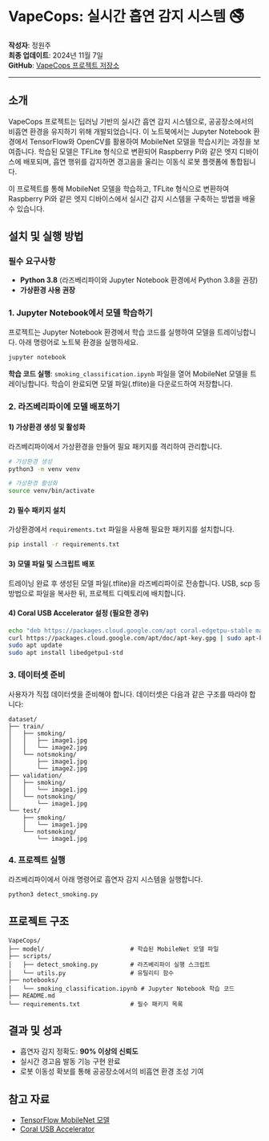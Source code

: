 # VapeCops: 실시간 흡연 감지 시스템 🚭

**작성자**: 정원주  
**최종 업데이트**: 2024년 11월 7일  
**GitHub**: [VapeCops 프로젝트 저장소](https://github.com/username/vapecops)

---

## 소개

VapeCops 프로젝트는 딥러닝 기반의 실시간 흡연 감지 시스템으로, 공공장소에서의 비흡연 환경을 유지하기 위해 개발되었습니다. 이 노트북에서는 Jupyter Notebook 환경에서 TensorFlow와 OpenCV를 활용하여 MobileNet 모델을 학습시키는 과정을 보여줍니다. 학습된 모델은 TFLite 형식으로 변환되어 Raspberry Pi와 같은 엣지 디바이스에 배포되며, 흡연 행위를 감지하면 경고음을 울리는 이동식 로봇 플랫폼에 통합됩니다.

이 프로젝트를 통해 MobileNet 모델을 학습하고, TFLite 형식으로 변환하여 Raspberry Pi와 같은 엣지 디바이스에서 실시간 감지 시스템을 구축하는 방법을 배울 수 있습니다.

## 설치 및 실행 방법

### 필수 요구사항
- **Python 3.8** (라즈베리파이와 Jupyter Notebook 환경에서 Python 3.8을 권장)
- **가상환경 사용 권장**

### 1. Jupyter Notebook에서 모델 학습하기
프로젝트는 Jupyter Notebook 환경에서 학습 코드를 실행하여 모델을 트레이닝합니다. 아래 명령어로 노트북 환경을 실행하세요.

```bash
jupyter notebook
```

**학습 코드 실행**: `smoking_classification.ipynb` 파일을 열어 MobileNet 모델을 트레이닝합니다. 학습이 완료되면 모델 파일(.tflite)을 다운로드하여 저장합니다.

### 2. 라즈베리파이에 모델 배포하기

#### 1) 가상환경 생성 및 활성화
라즈베리파이에서 가상환경을 만들어 필요 패키지를 격리하여 관리합니다.

```bash
# 가상환경 생성
python3 -m venv venv

# 가상환경 활성화
source venv/bin/activate
```

#### 2) 필수 패키지 설치
가상환경에서 `requirements.txt` 파일을 사용해 필요한 패키지를 설치합니다.

```bash
pip install -r requirements.txt
```

#### 3) 모델 파일 및 스크립트 배포
트레이닝 완료 후 생성된 모델 파일(.tflite)을 라즈베리파이로 전송합니다. USB, scp 등 방법으로 파일을 복사한 뒤, 프로젝트 디렉토리에 배치합니다.

#### 4) Coral USB Accelerator 설정 (필요한 경우)
```bash
echo "deb https://packages.cloud.google.com/apt coral-edgetpu-stable main" | sudo tee /etc/apt/sources.list.d/coral-edgetpu.list
curl https://packages.cloud.google.com/apt/doc/apt-key.gpg | sudo apt-key add -
sudo apt update
sudo apt install libedgetpu1-std
```

### 3. 데이터셋 준비

사용자가 직접 데이터셋을 준비해야 합니다. 데이터셋은 다음과 같은 구조를 따라야 합니다:

```
dataset/
├── train/
│   ├── smoking/
│   │   ├── image1.jpg
│   │   └── image2.jpg
│   └── notsmoking/
│       ├── image1.jpg
│       └── image2.jpg
├── validation/
│   ├── smoking/
│   │   └── image1.jpg
│   └── notsmoking/
│       └── image1.jpg
└── test/
    ├── smoking/
    │   └── image1.jpg
    └── notsmoking/
        └── image1.jpg
```

### 4. 프로젝트 실행
라즈베리파이에서 아래 명령어로 흡연자 감지 시스템을 실행합니다.

```bash
python3 detect_smoking.py
```

## 프로젝트 구조

```
VapeCops/
├── model/                        # 학습된 MobileNet 모델 파일
├── scripts/
│   ├── detect_smoking.py         # 라즈베리파이 실행 스크립트
│   └── utils.py                  # 유틸리티 함수
├── notebooks/
│   └── smoking_classification.ipynb # Jupyter Notebook 학습 코드
├── README.md
└── requirements.txt              # 필수 패키지 목록
```

## 결과 및 성과
- 흡연자 감지 정확도: **90% 이상의 신뢰도**
- 실시간 경고음 발동 기능 구현 완료
- 로봇 이동성 확보를 통해 공공장소에서의 비흡연 환경 조성 기여

## 참고 자료
- [TensorFlow MobileNet 모델](https://www.tensorflow.org/api_docs/python/tf/keras/applications/MobileNet)
- [Coral USB Accelerator](https://coral.ai/products/accelerator/)

